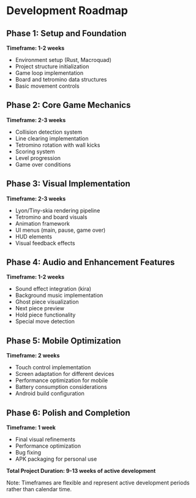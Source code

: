 # Development Roadmap

## Phase 1: Setup and Foundation
**Timeframe: 1-2 weeks**

- Environment setup (Rust, Macroquad)
- Project structure initialization
- Game loop implementation
- Board and tetromino data structures
- Basic movement controls

## Phase 2: Core Game Mechanics
**Timeframe: 2-3 weeks**

- Collision detection system
- Line clearing implementation
- Tetromino rotation with wall kicks
- Scoring system
- Level progression
- Game over conditions

## Phase 3: Visual Implementation
**Timeframe: 2-3 weeks**

- Lyon/Tiny-skia rendering pipeline
- Tetromino and board visuals
- Animation framework
- UI menus (main, pause, game over)
- HUD elements
- Visual feedback effects

## Phase 4: Audio and Enhancement Features
**Timeframe: 1-2 weeks**

- Sound effect integration (kira)
- Background music implementation
- Ghost piece visualization
- Next piece preview
- Hold piece functionality
- Special move detection

## Phase 5: Mobile Optimization
**Timeframe: 2 weeks**

- Touch control implementation
- Screen adaptation for different devices
- Performance optimization for mobile
- Battery consumption considerations
- Android build configuration

## Phase 6: Polish and Completion
**Timeframe: 1 week**

- Final visual refinements
- Performance optimization
- Bug fixing
- APK packaging for personal use

**Total Project Duration: 9-13 weeks of active development**

Note: Timeframes are flexible and represent active development periods rather than calendar time.